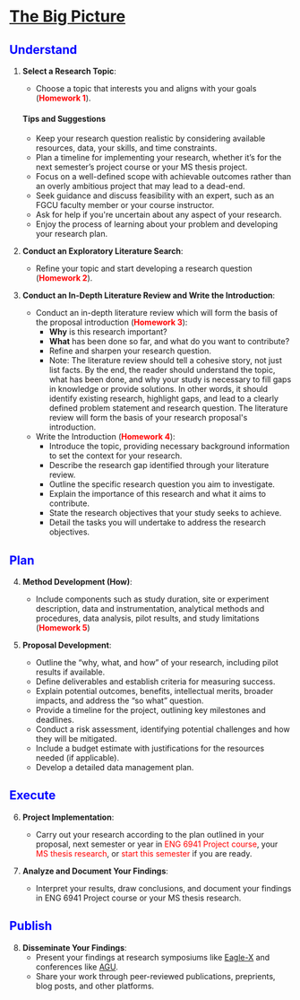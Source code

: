 # [The Big Picture](https://aselshall.github.io/rm/L1/big_picture)

<h2 style="color:blue">Understand</h2>

1. **Select a Research Topic**:
   - Choose a topic that interests you and aligns with your goals (<span style="color:red">**Homework 1**</span>).
   
   #### Tips and Suggestions
   - Keep your research question realistic by considering available resources, data, your skills, and time constraints.
   - Plan a timeline for implementing your research, whether it’s for the next semester’s project course or your MS thesis project.
   - Focus on a well-defined scope with achievable outcomes rather than an overly ambitious project that may lead to a dead-end.
   - Seek guidance and discuss feasibility with an expert, such as an FGCU faculty member or your course instructor.
   - Ask for help if you're uncertain about any aspect of your research.
   - Enjoy the process of learning about your problem and developing your research plan.

2. **Conduct an Exploratory Literature Search**:
   - Refine your topic and start developing a research question (<span style="color:red">**Homework 2**</span>).

3. **Conduct an In-Depth Literature Review and Write the Introduction**:
   - Conduct an in-depth literature review which will form the basis of the proposal introduction (<span style="color:red">**Homework 3**</span>):
     - **Why** is this research important?
     - **What** has been done so far, and what do you want to contribute?
     - Refine and sharpen your research question.
     - Note: The literature review should tell a cohesive story, not just list facts. By the end, the reader should understand the topic, what has been done, and why your study is necessary to fill gaps in knowledge or provide solutions. In other words, it should identify existing research, highlight gaps, and lead to a clearly defined problem statement and research question. The literature review will form the basis of your research proposal's introduction.
   - Write the Introduction (<span style="color:red">**Homework 4**</span>):
      - Introduce the topic, providing necessary background information to set the context for your research.
      - Describe the research gap identified through your literature review.
      - Outline the specific research question you aim to investigate.
      - Explain the importance of this research and what it aims to contribute.
      - State the research objectives that your study seeks to achieve.
      - Detail the tasks you will undertake to address the research objectives.

<h2 style="color:blue">Plan</h2>

4. **Method Development (How)**:
   - Include components such as study duration, site or experiment description, data and instrumentation, analytical methods and procedures, data analysis, pilot results, and study limitations (<span style="color:red">**Homework 5**</span>)

5. **Proposal Development**:
   - Outline the “why, what, and how” of your research, including pilot results if available.
   - Define deliverables and establish criteria for measuring success.
   - Explain potential outcomes, benefits, intellectual merits, broader impacts, and address the “so what” question.
   - Provide a timeline for the project, outlining key milestones and deadlines.
   - Conduct a risk assessment, identifying potential challenges and how they will be mitigated.
   - Include a budget estimate with justifications for the resources needed (if applicable).
   - Develop a detailed data management plan.

<h2 style="color:blue">Execute</h2>

6. **Project Implementation**:
   - Carry out your research according to the plan outlined in your proposal, next semester or year in <span style="color:red">ENG 6941 Project course</span>, your <span style="color:red">MS thesis research</span>, or  <span style="color:red">start this semester</span> if you are ready.

7. **Analyze and Document Your Findings**:
   - Interpret your results, draw conclusions, and document your findings in ENG 6941 Project course or your MS thesis research.

<h2 style="color:blue">Publish</h2>

8. **Disseminate Your Findings**:
   - Present your findings at research symposiums like [Eagle-X](https://www.fgcu.edu/eaglex/) and conferences like [AGU](https://www.agu.org/annual-meeting).
   - Share your work through peer-reviewed publications, preprients, blog posts, and other platforms.
